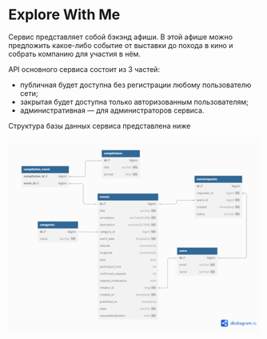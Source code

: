 # Explore With Me
Сервис представляет собой бэкэнд афиши. В этой афише можно предложить какое-либо событие от выставки до похода в кино и собрать компанию для участия в нём.

API основного сервиса состоит из 3 частей:
* публичная будет доступна без регистрации любому пользователю сети;
* закрытая будет доступна только авторизованным пользователям;
* административная — для администраторов сервиса.

Структура базы данных сервиса представлена ниже

![](ewm-service\src\main\resources\schema.png)
